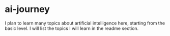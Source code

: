 # ai-journey
I plan to learn many topics about artificial intelligence here, starting from the basic level. I will list the topics I will learn in the readme section.
